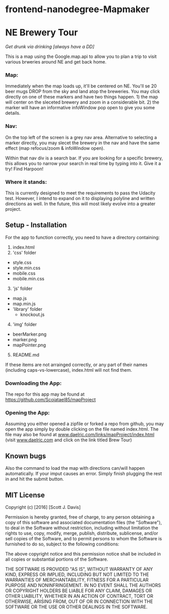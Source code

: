 frontend-nanodegree-Mapmaker
==========================
# NE Brewery Tour
_Get drunk via drinking [always have a DD]_

This is a map using the Google.map.api to allow you to plan a trip to visit various brweries around NE and get back home.

### Map:
Immediately when the map loads up, it'll be centered on NE. You'll se 20 beer mugs DROP from the sky and land atop the breweries. You may click directly on one of these markers and have two things happen. 1) the map will center on the sleceted brewery and zoom in a considerable bit. 2) the marker will have an informative infoWindow pop open to give you some details.

### Nav:
On the top left of the screen is a grey nav area. Alternative to selecting a marker directly, you may slecet the brewery in the nav and have the same effect (map refocus/zoom & infoWindow open).

Within that nav div is a search bar. If you are looking for a specific brewery, this allows you to narrow your search in real time by typing into it. Give it a try! Find Harpoon!


### Where it stands:
This is currently designed to meet the requirements to pass the Udacity test. However, I intend to expand on it to displaying polyline and written directions as well. In the future, this will most likely evolve into a greater project.

## Setup - Installation
For the app to function correctly, you need to have a directory containing:
1. index.html
2. 'css' folder
  * style.css
  * style.min.css
  * mobile.css
  * mobile.min.css
3. 'js' folder
  * map.js
  * map.min.js
  * 'library' folder
      * knockout.js
4. 'img' folder
  * beerMarker.png
  * marker.png
  * mapPointer.png
5.  README.md

If these items are not arrainged correctly, or any part of their names (including caps-vs-lowercase),
index.html will not find them.

### Downloading the App:
The repo for this app may be found at https://github.com/Scoiatael85/mapProject

### Opening the App:
Assuming you either opened a zipfile or forked a repo from github, you may open the app simply by double clicking on the file named index.html.
The file may also be found at www.daelric.com/links/mapProject/index.html (visit www.daelric.com and click on the link titled Brew Tour)

## Known bugs
Also the command to load the map with directions can/will happen automatically. If your imput causes an error. Simply finish plugging the rest in and hit the submit button.


## MIT License

Copyright (c) [2016] [Scott J. Davis]

Permission is hereby granted, free of charge, to any person obtaining a copy
of this software and associated documentation files (the "Software"), to deal
in the Software without restriction, including without limitation the rights
to use, copy, modify, merge, publish, distribute, sublicense, and/or sell
copies of the Software, and to permit persons to whom the Software is
furnished to do so, subject to the following conditions:

The above copyright notice and this permission notice shall be included in all
copies or substantial portions of the Software.

THE SOFTWARE IS PROVIDED "AS IS", WITHOUT WARRANTY OF ANY KIND, EXPRESS OR
IMPLIED, INCLUDING BUT NOT LIMITED TO THE WARRANTIES OF MERCHANTABILITY,
FITNESS FOR A PARTICULAR PURPOSE AND NONINFRINGEMENT. IN NO EVENT SHALL THE
AUTHORS OR COPYRIGHT HOLDERS BE LIABLE FOR ANY CLAIM, DAMAGES OR OTHER
LIABILITY, WHETHER IN AN ACTION OF CONTRACT, TORT OR OTHERWISE, ARISING FROM,
OUT OF OR IN CONNECTION WITH THE SOFTWARE OR THE USE OR OTHER DEALINGS IN THE
SOFTWARE.
